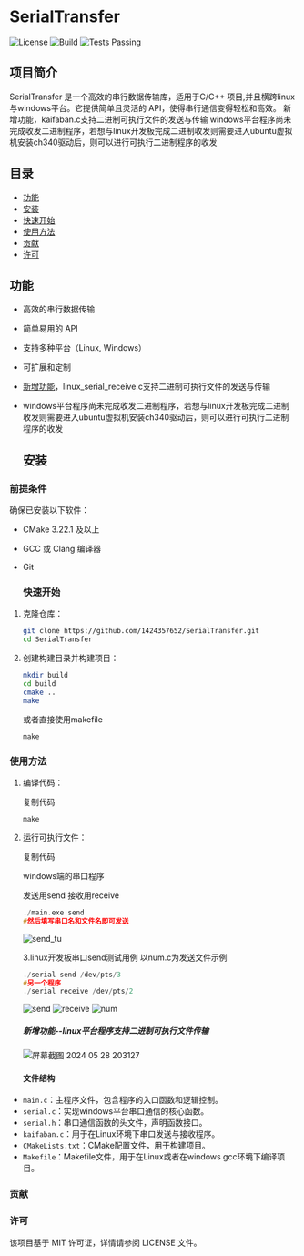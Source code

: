 # SerialTransfer

![License](https://img.shields.io/badge/license-MIT-blue.svg)
<img title="" src="https://img.shields.io/badge/build-passing-brightgreen.svg" alt="Build" data-align="inline">
<img alt="Tests Passing" src="https://github.com/anuraghazra/github-readme-stats/workflows/Test/badge.svg" />

## 项目简介

SerialTransfer 是一个高效的串行数据传输库，适用于C/C++ 项目,并且横跨linux与windows平台。它提供简单且灵活的 API，使得串行通信变得轻松和高效。
新增功能，kaifaban.c支持二进制可执行文件的发送与传输
windows平台程序尚未完成收发二进制程序，若想与linux开发板完成二进制收发则需要进入ubuntu虚拟机安装ch340驱动后，则可以进行可执行二进制程序的收发

## 目录

- [功能](#功能)
- [安装](#安装)
- [快速开始](#快速开始)
- [使用方法](#使用方法)
- [贡献](#贡献)
- [许可](#许可)

## 功能

- 高效的串行数据传输

- 简单易用的 API

- 支持多种平台（Linux,  Windows）

- 可扩展和定制

- [新增功能](#新增功能--linux平台程序支持二进制可执行文件传输)，linux_serial_receive.c支持二进制可执行文件的发送与传输

- windows平台程序尚未完成收发二进制程序，若想与linux开发板完成二进制收发则需要进入ubuntu虚拟机安装ch340驱动后，则可以进行可执行二进制程序的收发
  
  ## 安装

### 前提条件

确保已安装以下软件：

- CMake 3.22.1 及以上

- GCC 或 Clang 编译器

- Git
  
  ### 快速开始
1. 克隆仓库：
   
   ```sh
   git clone https://github.com/1424357652/SerialTransfer.git
   cd SerialTransfer
   ```

2. 创建构建目录并构建项目：
   
   ```sh
   mkdir build
   cd build
   cmake ..
   make
   ```
   
   或者直接使用makefile
   
   ```shell
   make
   ```

### 使用方法

1. 编译代码：
   
   复制代码
   
   `make`

2. 运行可执行文件：
   
   复制代码
   
   windows端的串口程序
   
   发送用send 接收用receive
   
   ```cpp
   ./main.exe send
   #然后填写串口名和文件名即可发送
   ```
   
   ![send_tu](https://img.picgo.net/2024/05/28/-2024-05-28-1830149e3ff862df4d0191.png)
   
   
   
   
   
   3.linux开发板串口send测试用例 以num.c为发送文件示例
   
   ```cpp
   ./serial send /dev/pts/3
   #另一个程序
   ./serial receive /dev/pts/2
   ```
   
   ![send](https://img.picgo.net/2024/05/28/send751f45413c39179e.png)
   ![receive](https://img.picgo.net/2024/05/28/receivea3142c39d2d69fdf.png)
   ![num](https://img.picgo.net/2024/05/28/num6585f474450c004d.png)
   
   ##### 新增功能--linux平台程序支持二进制可执行文件传输
   
   ![屏幕截图 2024 05 28 203127](https://img.picgo.net/2024/05/28/-2024-05-28-203127e283550bee115dba.png)
   
   #### 文件结构
- `main.c`：主程序文件，包含程序的入口函数和逻辑控制。
- `serial.c`：实现windows平台串口通信的核心函数。
- `serial.h`：串口通信函数的头文件，声明函数接口。
- `kaifaban.c`：用于在Linux环境下串口发送与接收程序。
- `CMakeLists.txt`：CMake配置文件，用于构建项目。
- `Makefile`：Makefile文件，用于在Linux或者在windows gcc环境下编译项目。

### 贡献

### 许可

该项目基于 MIT 许可证，详情请参阅 LICENSE 文件。

